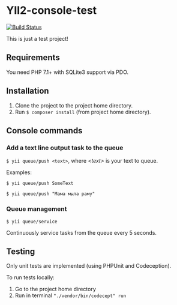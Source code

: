 # YII2-console-test

[![Build Status](https://travis-ci.com/georgvd/yii2-console-test.svg?branch=master)](https://travis-ci.com/georgvd/yii2-console-test)

This is just a test project!

## Requirements

You need PHP 7.1+ with SQLite3 support via PDO.

## Installation

1. Clone the project to the project home directory.
2. Run `$ composer install` (from project home directory).

## Console commands

### Add a text line output task to the queue

`$ yii queue/push <text>`, where *&lt;text&gt;* is your text to queue.

Examples:

`$ yii queue/push SomeText`

`$ yii queue/push "Мама мыла раму"`

### Queue management

`$ yii queue/service`

Continuously service tasks from the queue every 5 seconds.

## Testing

Only unit tests are implemented (using PHPUnit and Codeception).

To run tests locally:
1. Go to the project home directory
2. Run in terminal `"./vendor/bin/codecept" run`
